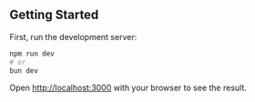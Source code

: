 ## Getting Started

First, run the development server:


```bash
npm run dev
# or
bun dev
```

Open [http://localhost:3000](http://localhost:3000) with your browser to see the result.

